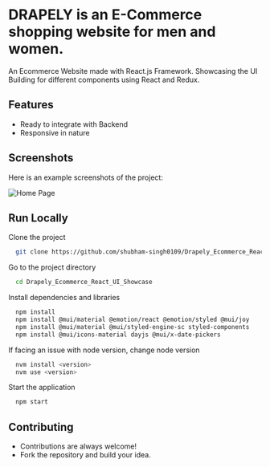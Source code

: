 # DRAPELY is an E-Commerce shopping website for men and women.

An Ecommerce Website made with React.js Framework. Showcasing the UI Building for different components using React and Redux. 

## Features

- Ready to integrate with Backend
- Responsive in nature

## Screenshots

Here is an example screenshots of the project:

![Home Page](/Users/jisusingh/Downloads/Drapely_Ecommerce_React_UI_Showcase/public/images/Home.png)

## Run Locally

Clone the project

```bash
  git clone https://github.com/shubham-singh0109/Drapely_Ecommerce_React_UI_Showcase.git
```

Go to the project directory

```bash
  cd Drapely_Ecommerce_React_UI_Showcase
```

Install dependencies and libraries

```bash
  npm install
  npm install @mui/material @emotion/react @emotion/styled @mui/joy
  npm install @mui/material @mui/styled-engine-sc styled-components
  npm install @mui/icons-material dayjs @mui/x-date-pickers
```
If facing an issue with node version, change node version

```bash
  nvm install <version>
  nvm use <version>
```

Start the application

```bash
  npm start
```

## Contributing

- Contributions are always welcome!
- Fork the repository and build your idea.



